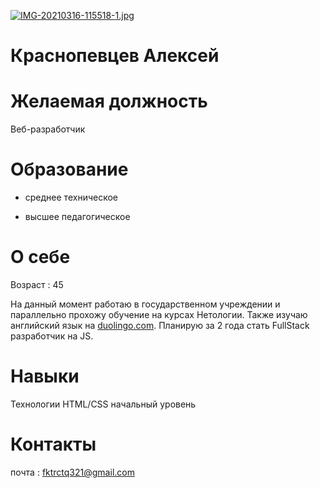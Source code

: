 [![IMG-20210316-115518-1.jpg](https://i.postimg.cc/kMpBpLVF/IMG-20210316-115518-1.jpg)](https://postimg.cc/vD5Y1qtc)
# Краснопевцев Алексей
# Желаемая должность
Веб-разработчик
# Образование
- среднее техническое

- высшее педагогическое
# О себе
Возраст : 45

На данный момент работаю в государственном учреждении и параллельно прохожу обучение на курсах Нетологии. Также изучаю английский язык на [duolingo.com](https://www.duolingo.com).
Планирую за 2 года стать FullStack разработчик на JS.

# Навыки
Технологии HTML/CSS начальный уровень
# Контакты
почта :  fktrctq321@gmail.com